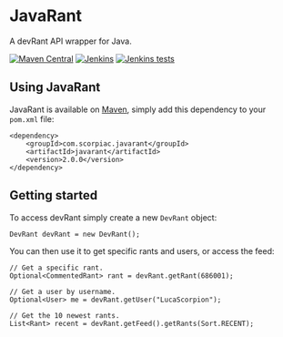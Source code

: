 # JavaRant
A devRant API wrapper for Java.

[![Maven Central](https://img.shields.io/maven-central/v/com.scorpiac.javarant/javarant.svg)](https://mvnrepository.com/artifact/com.scorpiac.javarant/javarant)
[![Jenkins](https://img.shields.io/jenkins/s/https/jenkins.scorpiac.com/job/JavaRant/job/rework-to-2.0.svg)]()
[![Jenkins tests](https://img.shields.io/jenkins/t/https/jenkins.scorpiac.com/job/JavaRant/job/rework-to-2.0.svg)]()

## Using JavaRant
JavaRant is available on [Maven](http://mvnrepository.com/artifact/com.scorpiac.javarant/javarant), simply add this dependency to your `pom.xml` file:

```
<dependency>
	<groupId>com.scorpiac.javarant</groupId>
	<artifactId>javarant</artifactId>
	<version>2.0.0</version>
</dependency>
```

## Getting started

To access devRant simply create a new `DevRant` object:

```
DevRant devRant = new DevRant();
```

You can then use it to get specific rants and users, or access the feed:

```
// Get a specific rant.
Optional<CommentedRant> rant = devRant.getRant(686001);

// Get a user by username.
Optional<User> me = devRant.getUser("LucaScorpion");

// Get the 10 newest rants.
List<Rant> recent = devRant.getFeed().getRants(Sort.RECENT);
```
